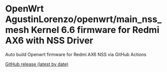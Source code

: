 # OpenWrt AgustinLorenzo/openwrt/main_nss_mesh Kernel 6.6 firmware for Redmi AX6 with NSS Driver

Auto build Openwrt firmware for Redmi AX6 NSS via GitHub Actions

[GitHub release (latest by date)](https://github.com/tongduychuong/Openwrt_Redmi_AX6_NSS/releases/latest)
